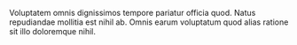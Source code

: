 Voluptatem omnis dignissimos tempore pariatur officia quod. Natus repudiandae mollitia est nihil ab. Omnis earum voluptatum quod alias ratione sit illo doloremque nihil.